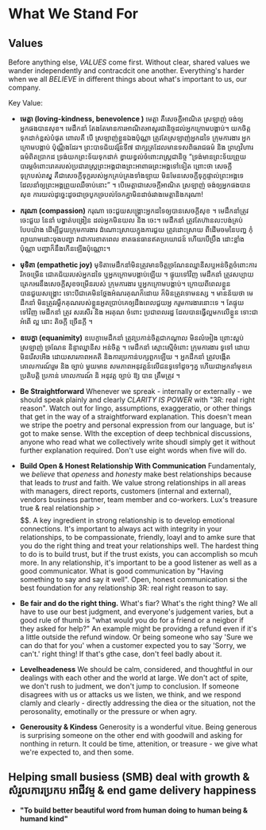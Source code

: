 # What We Stand For

## Values

Before anything else, *VALUES* come first. Without clear, shared values we wander independently and contracdcit one another. Everything's harder when we all *BELIEVE* in different things about what's important to us, our company.

Key Value: 

* **មេត្ដា (loving-kindness, benevolence )**
 មេត្ដា គឺសេចក្ដីអាណិត ស្រឡាញ់ ចង់ឲ្យអ្នកផងបានសុខ។ មេដឹកនាំ តែងតែមានការអាណិតអាសូរជានិច្ចដល់អ្នកក្រោមបង្គាប់។ យកចិត្ដទុកដាក់ខ្ពស់បំផុត ពោលគឺ បើ ស្រឡាញ់ខ្លួនឯងប៉ុណ្ណា ត្រូវតែស្រឡាញ់អ្នកដទៃ ក្រុមការងារ អ្នកក្រោមបង្គាប់ ប៉ុណ្ណឹងដែរ។ ព្រះបាទជ័យវរ្ម័នទី៧ ជាក្សត្រដែលមានទសពិធរាជធម៌ និង ព្រហ្មវិហារធម៌ពិតប្រាកដ ទ្រង់យកព្រះទ័យទុកដាក់ ខ្វាយខ្វល់ចំពោះរាស្ដ្រជានិច្ច “ទ្រង់មានព្រះទ័យព្រួយបារម្ភចំពោះរោគរបស់ប្រជារាស្ដ្រព្រះអង្គជាងព្រះអាពាធព្រះអង្គទៅទៀត ព្រោះថា សេចក្ដីទុក្របស់រាស្ដ្ គឺជាសេចក្ដីទុក្ខរបស់អ្នកគ្រប់គ្រងទាំងឡាយ មិនមែនសេចក្ដីទុក្ខផ្ទាល់ព្រះអង្គទេ ដែលនាំឲ្យព្រះអង្គព្រួយឈឺចាប់នោះ” ។ បើមេត្តាជាសេចក្តីអាណិត ស្រឡាញ់ ចង់ឲ្យអ្នកផងបានសុខ ការយល់ដូច្នេះដូចជាច្របូកច្របល់ចែកគ្នាមិនដាច់រវាងមេត្តានិងករុណា!
 
* **ករុណា (compassion)**
ករុណា ចេះជួយសង្គ្រោះអ្នកដទៃឲ្យបានសេចក្ដីសុខ ។ មេដឹកនាំត្រូវចេះជួយ នែនាំ បង្ហាត់បង្រៀន ដល់អ្នកមិនយល និង ចេះ។ មេដឹកនាំ ត្រូវតែហ៊ានលះបង់គ្រប់បែបយ៉ាង ដើម្បីជួយក្រុមការងារ
ដំណោះស្រាយក្នុងការជួយ ត្រូវដោះស្រាយ ពីដើមចមនៃបញ្ហ កុំព្យាយាមដោះចុងបញ្ហា វាជាការខាតពេល ខាតធនធានឥតប្រយោជន៍ ហើយបើប្រឹង ដោះខ្លាំងប៉ុណ្ណា បញ្ហាក៏នឹងកើនឡើងប៉ុណ្ណោះ។ 

* **មុទិតា (empathetic joy)**
មុទិតាមេដឹកនាំមិនត្រូវមានចិត្ដច្រណែនឈ្នានីសឬអន់ចិត្ដចំពោះការរីកចម្រើន ជោគជ័យរបស់អ្នកដទៃ ឬអ្នកក្រោមបង្គាប់ឡើយ ។ ផ្ទុយទៅវិញ មេដឹកនាំ ត្រូវសប្បាយត្រេកអរនឹងសេចក្ដីសុខចម្រើនរបស់ ក្រុមការងារ ឬអ្នកក្រោមបង្គាប់។ ក្រោយពីពេលខ្លួនបានជួយសង្គ្រោះ ទោះបីជាគេមិនថ្លែងអំណរគុណក៏ដោយ ក៏មិនត្រូវទោមនស្ស ។ មានន័យថា មេដឹកនាំ មិនត្រូវរម្លឹកគុណរបស់ខ្លួនអួតប្រាប់គេឲ្យដឹងពេលជួយអ្ន ករួមការងារនោះទេ ។ តែផ្ទុយទៅវិញ មេដឹកនាំ ត្រូវ សរសើរ និង អរគុណ ចំពោះ ប្រជាពលរដ្ឋ ដែលបានធ្វើល្អមកលើខ្លួន ទោះជាអំពើ ល្អ នោះ តិចក្ដី ច្រើនក្ដី ។

* **ឧបេក្ខា (equanimity)**
ឧបេក្ខាមេដឹកនាំ ត្រូវប្រកាន់ចិត្ដជាកណ្ដាល មិនលំអៀង ព្រោះស្អប់ ស្រឡាញ់ ច្រណែន និន្ទាឈ្នានីស អន់ចិត្ដ ។ មេដឹកនាំ ស្មោះស្មើចំពោះ ក្រុមការងារ ទូទៅ ដោយមិនរើសអើង ដោយសារភាព​អគតិ​ និងការប្រកាន់បក្សពួកឡើយ ។ អ្នកដឹកនាំ ត្រូវបង្កើតគោលការណ៍រួម និង ច្បាប់ មួយមាន សមភាពអនុវត្ដន៍លើជនទូទៅដូចៗគ្ន ហើយជាអ្នកនាំមុខគេប្រតិបត្ដិ ប្រកាន់ គោលការណ៍ និ អនុវត្ដ ច្បាប់ ឱ្យ បាន ត្រឹមត្រូវ ។

* **Be Straightforward** Whenever we spreak - internally or externally - we should speak plainly and clearly *CLARITY IS POWER* with "3R: real right reason". Watch out for lingo, assumptions, exaggeratio, or other things that get in the way of a straightforward explanation. This doesn't mean we stripe the poetry and personal expression from our language, but is' got to make sense. WIth the exception of deep techbnical discussions, anyone who read what we collectively write shoudl simply get it without further explanation required. Don't use eight words when five will do.

* **Build Open & Honest Relationship With Communication** Fundamentaly, we *believe* that *openess* and *honesty* make best relationships because that leads to *trust* and faith. We value strong relationships in all areas with managers, direct reports, customers (internal and external), vendors business partner, team member and co-workers.
Lux's treasure true & real relationship > $$$$$$. A key ingredient in strong relationship is to develop emotional connections. It's important to always act with integrity in your relationships, to be compassionate, friendly, loayl and to amke sure that you do the right thing and treat your relationships well. The hardest thing to do is to build trust, but if the trust exists, you can accomplish so mcuh more. 
In any relationship, it's important to be a good listener as well as a good communicator.
What is good communication by "Having something to say and say it well". Open, honest communication si the best foundation for any relationship 3R: real right reason to say.
 
* **Be fair and do the right thing.** What's fiar? What's the right thing? We all have to use our best judgment, and everyone's judgement varies, but a good rule of thumb is "what would you do for a friend or a neigbor if they asked for help?" An example might be providng a refund even if it's a little outside the refund window. Or being someone who say 'Sure we can do that for you' when a customer expected you to say 'Sorry, we can't.' right thing! If that's gthe case, don't feel badly about it.


* **Levelheadeness** We should be calm, considered, and thoughtful in our dealings with each other and the world at large. We don't act of spite, we don't rush to judment, we don't jump to conclusion. If someone disagrees with us or attacks us we listen, we think, and we respond clamly and clearly - directly addressing the diea or the situation, not the perosonality, emotinally or the pressure or when agry.

* **Generousity & Kindess** Generosity is a wonderful vitue. Being generous is surprising someone on the other end with goodwill and asking for nonthing in return. It could be time, attenition, or treasure - we give what we're expected to, and then some.

## Helping small busiess (SMB) deal with growth & សំរួលការប្រកប អាជីវម្ម & end game delivery happiness

* **"To build better beautiful word from human doing to human being & humand kind"**
